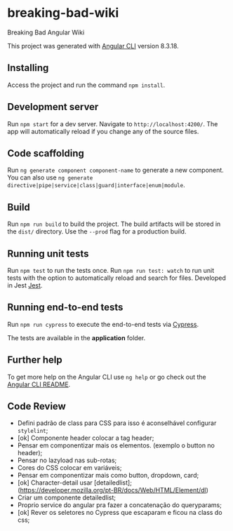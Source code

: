 # breaking-bad-wiki

Breaking Bad Angular Wiki

This project was generated with [Angular CLI](https://github.com/angular/angular-cli) version 8.3.18.

## Installing

Access the project and run the command `npm install`.

## Development server

Run `npm start` for a dev server. Navigate to `http://localhost:4200/`. The app will automatically reload if you change any of the source files.

## Code scaffolding

Run `ng generate component component-name` to generate a new component. You can also use `ng generate directive|pipe|service|class|guard|interface|enum|module`.

## Build

Run `npm run build` to build the project. The build artifacts will be stored in the `dist/` directory. Use the `--prod` flag for a production build.

## Running unit tests

Run `npm test` to run the tests once.
Run `npm run test: watch` to run unit tests with the option to automatically reload and search for files.
Developed in Jest [Jest](https://jestjs.io/).

## Running end-to-end tests

Run `npm run cypress` to execute the end-to-end tests via [Cypress](https://docs.cypress.io/guides/overview/why-cypress.html).

The tests are available in the <b>application</b> folder.

## Further help

To get more help on the Angular CLI use `ng help` or go check out the [Angular CLI README](https://github.com/angular/angular-cli/blob/master/README.md).

## Code Review

- Defini padrão de class para CSS para isso é aconselhável configurar `stylelint`;
- [ok] Componente header colocar a tag header;
- Pensar em componentizar mais os elementos. (exemplo o button no header);
- Pensar no lazyload nas sub-rotas;
- Cores do CSS colocar em variáveis;
- Pensar em componentizar mais como button, dropdown, card;
- [ok] Character-detail usar [detailedlist]; (https://developer.mozilla.org/pt-BR/docs/Web/HTML/Element/dl)
- Criar um componente detailedlist;
- Proprio service do angular pra fazer a concatenação do queryparams;
- [ok] Rever os seletores no Cypress que escaparam e ficou na class do css;
